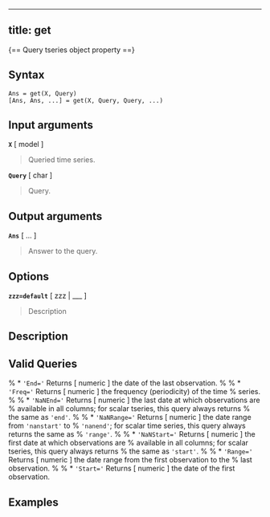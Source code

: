 
---
title: get
---

{== Query tseries object property ==}


## Syntax 

    Ans = get(X, Query)
    [Ans, Ans, ...] = get(X, Query, Query, ...)


## Input arguments 

__`X`__ [ model ]
> 
> Queried time series.
>

__`Query`__ [ char ]
>
> Query.
>

## Output arguments 

__`Ans`__ [ ... ] 
>
> Answer to the query.
>

## Options 

__`zzz=default`__ [ zzz | ___ ]
> 
> Description
> 

## Description



## Valid Queries 

% * `'End='` Returns [ numeric ] the date of the last observation.
%
% * `'Freq='` Returns [ numeric ] the frequency (periodicity) of the time
% series.
%
% * `'NaNEnd='` Returns [ numeric ] the last date at which observations are
% available in all columns; for scalar tseries, this query always returns
% the same as `'end'`.
%
% * `'NaNRange='` Returns [ numeric ] the date range from `'nanstart'` to
% `'nanend'`; for scalar time series, this query always returns the same as
% `'range'`.
%
% * `'NaNStart='` Returns [ numeric ] the first date at which observations are
% available in all columns; for scalar tseries, this query always returns
% the same as `'start'`.
%
% * `'Range='` Returns [ numeric ] the date range from the first observation to the
% last observation.
%
% * `'Start='` Returns [ numeric ] the date of the first observation.

## Examples

```matlab
```

